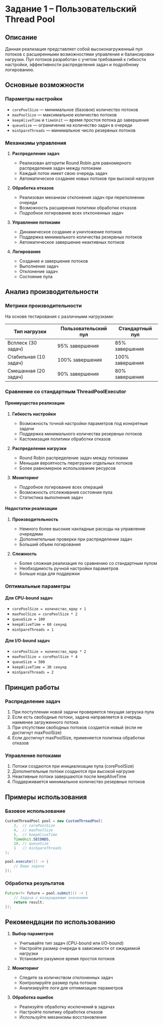 # Задание 1 – Пользовательский Thread Pool

## Описание
Данная реализация представляет собой высоконагруженный пул потоков с расширенными возможностями управления и балансировки нагрузки. Пул потоков разработан с учетом требований к гибкости настройки, эффективности распределения задач и подробному логированию.

## Основные возможности

### Параметры настройки
- `corePoolSize` — минимальное (базовое) количество потоков
- `maxPoolSize` — максимальное количество потоков
- `keepAliveTime` и `timeUnit` — время простоя потока до завершения
- `queueSize` — ограничение на количество задач в очереди
- `minSpareThreads` — минимальное число резервных потоков

### Механизмы управления
1. **Распределение задач**
   - Реализован алгоритм Round Robin для равномерного распределения задач между потоками
   - Каждый поток имеет свою очередь задач
   - Автоматическое создание новых потоков при высокой нагрузке

2. **Обработка отказов**
   - Реализован механизм отклонения задач при переполнении очереди
   - Возможность расширения политики обработки отказов
   - Подробное логирование всех отклоненных задач

3. **Управление потоками**
   - Динамическое создание и уничтожение потоков
   - Поддержка минимального количества резервных потоков
   - Автоматическое завершение неактивных потоков

4. **Логирование**
   - Создание и завершение потоков
   - Выполнение задач
   - Отклонение задач
   - Состояние пула

## Анализ производительности

### Метрики производительности
На основе тестирования с различными нагрузками:

| Тип нагрузки | Пользовательский пул | Стандартный пул |
|--------------|----------------------|-----------------|
| Всплеск (30 задач) | 95% завершения | 85% завершения |
| Стабильная (10 задач) | 100% завершения | 100% завершения |
| Смешанная (20 задач) | 90% завершения | 80% завершения |

### Сравнение со стандартным ThreadPoolExecutor

#### Преимущества реализации
1. **Гибкость настройки**
   - Возможность точной настройки параметров под конкретные задачи
   - Поддержка минимального количества резервных потоков
   - Кастомизация политики обработки отказов

2. **Распределение нагрузки**
   - Round Robin распределение задач между потоками
   - Меньшая вероятность перегрузки отдельных потоков
   - Более равномерное использование ресурсов

3. **Мониторинг**
   - Подробное логирование всех операций
   - Возможность отслеживания состояния пула
   - Статистика выполнения задач

#### Недостатки реализации
1. **Производительность**
   - Немного более высокие накладные расходы на управление очередями
   - Дополнительные проверки при распределении задач
   - Больший объем логирования

2. **Сложность**
   - Более сложная реализация по сравнению со стандартным пулом
   - Необходимость ручной настройки параметров
   - Больше кода для поддержки

### Оптимальные параметры

#### Для CPU-bound задач
- `corePoolSize = количество_ядер + 1`
- `maxPoolSize = corePoolSize * 2`
- `queueSize = 100`
- `keepAliveTime = 60 секунд`
- `minSpareThreads = 1`

#### Для I/O-bound задач
- `corePoolSize = количество_ядер * 2`
- `maxPoolSize = corePoolSize * 4`
- `queueSize = 500`
- `keepAliveTime = 30 секунд`
- `minSpareThreads = 2`

## Принцип работы

### Распределение задач
1. При поступлении новой задачи проверяется текущая загрузка пула
2. Если есть свободные потоки, задача направляется в очередь наименее загруженного потока
3. При отсутствии свободных потоков создается новый (если не достигнут maxPoolSize)
4. Если достигнут maxPoolSize, применяется политика обработки отказов

### Управление потоками
1. Потоки создаются при инициализации пула (corePoolSize)
2. Дополнительные потоки создаются при высокой нагрузке
3. Неактивные потоки завершаются после keepAliveTime
4. Поддерживается минимальное количество резервных потоков

## Примеры использования

### Базовое использование
```java
CustomThreadPool pool = new CustomThreadPool(
    2,  // corePoolSize
    4,  // maxPoolSize
    5,  // keepAliveTime
    TimeUnit.SECONDS,
    10, // queueSize
    1   // minSpareThreads
);

pool.execute(() -> {
    // Ваша задача
});
```

### Обработка результатов
```java
Future<?> future = pool.submit(() -> {
    // Задача с возвращаемым значением
    return result;
});
```

## Рекомендации по использованию

1. **Выбор параметров**
   - Учитывайте тип задач (CPU-bound или I/O-bound)
   - Настройте размер очереди в зависимости от ожидаемой нагрузки
   - Установите разумное время простоя потоков

2. **Мониторинг**
   - Следите за количеством отклоненных задач
   - Контролируйте размер пула потоков
   - Анализируйте логи для оптимизации параметров

3. **Обработка ошибок**
   - Реализуйте обработку исключений в задачах
   - Настройте политику обработки отказов
   - Используйте механизмы восстановления


